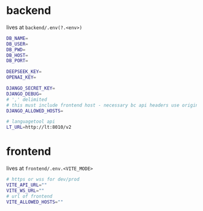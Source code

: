 
# backend
lives at `backend/.env(?.<env>)`

```sh
DB_NAME=
DB_USER=
DB_PWD=
DB_HOST=
DB_PORT=

DEEPSEEK_KEY=
OPENAI_KEY=

DJANGO_SECRET_KEY=
DJANGO_DEBUG=
# ',' delimited
# this must include frontend host - necessary bc api headers use origin (AllowedHostsOriginValidator)
DJANGO_ALLOWED_HOSTS=

# languagetool api
LT_URL=http://lt:8010/v2
 ```

# frontend
lives at `frontend/.env.<VITE_MODE>`

```sh
# https or wss for dev/prod
VITE_API_URL=""
VITE_WS_URL=""
# url of frontend
VITE_ALLOWED_HOSTS=""
```
